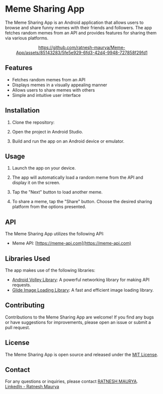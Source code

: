 # Meme Sharing App



The Meme Sharing App is an Android application that allows users to browse and share funny memes with their friends and followers. The app fetches random memes from an API and provides features for sharing them via various platforms.
<div align="center">

https://github.com/ratnesh-maurya/Meme-App/assets/85143283/5fe5e929-6fd3-42d4-9948-727858f29fd1


   
</div>

## Features

- Fetches random memes from an API
- Displays memes in a visually appealing manner
- Allows users to share memes with others
- Simple and intuitive user interface

## Installation

1. Clone the repository:

2. Open the project in Android Studio.

3. Build and run the app on an Android device or emulator.

## Usage

1. Launch the app on your device.

2. The app will automatically load a random meme from the API and display it on the screen.

3. Tap the "Next" button to load another meme.

4. To share a meme, tap the "Share" button. Choose the desired sharing platform from the options presented.

## API

The Meme Sharing App utilizes the following API:

- Meme API: [https://meme-api.com](https://meme-api.com)

## Libraries Used

The app makes use of the following libraries:

- [Android Volley Library](https://github.com/google/volley): A powerful networking library for making API requests.
- [Glide Image Loading Library](https://github.com/bumptech/glide): A fast and efficient image loading library.

## Contributing

Contributions to the Meme Sharing App are welcome! If you find any bugs or have suggestions for improvements, please open an issue or submit a pull request.

## License

The Meme Sharing App is open source and released under the [MIT License](/LICENSE).

## Contact

For any questions or inquiries, please contact [RATNESH MAURYA](mailto:ratneshmaurya2311@gmail.com).<br>
[LinkedIn - Ratnesh Maurya](https://www.linkedin.com/in/ratnesh-maurya/)
